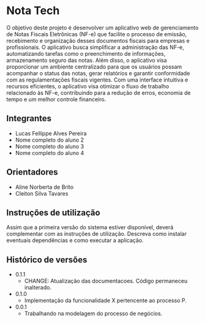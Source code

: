 # Nota Tech

O objetivo deste projeto é desenvolver um aplicativo web de gerenciamento de Notas Fiscais Eletrônicas (NF-e) que facilite o processo de emissão, recebimento e organização desses documentos fiscais para empresas e profissionais. O aplicativo busca simplificar a administração das NF-e, automatizando tarefas como o preenchimento de informações, armazenamento seguro das notas. Além disso, o aplicativo visa proporcionar um ambiente centralizado para que os usuários possam acompanhar o status das notas, gerar relatórios e garantir conformidade com as regulamentações fiscais vigentes. Com uma interface intuitiva e recursos eficientes, o aplicativo visa otimizar o fluxo de trabalho relacionado às NF-e, contribuindo para a redução de erros, economia de tempo e um melhor controle financeiro.

## Integrantes

* Lucas Fellippe Alves Pereira
* Nome completo do aluno 2
* Nome completo do aluno 3
* Nome completo do aluno 4

## Orientadores

* Aline Norberta de Brito
* Cleiton Silva Tavares

## Instruções de utilização

Assim que a primeira versão do sistema estiver disponível, deverá complementar com as instruções de utilização. Descreva como instalar eventuais dependências e como executar a aplicação.

## Histórico de versões

* 0.1.1
    * CHANGE: Atualização das documentacoes. Código permaneceu inalterado.
* 0.1.0
    * Implementação da funcionalidade X pertencente ao processo P.
* 0.0.1
    * Trabalhando na modelagem do processo de negócios.

